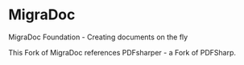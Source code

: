 # MigraDoc
MigraDoc Foundation - Creating documents on the fly

This Fork of MigraDoc references PDFsharper - a Fork of PDFSharp.

